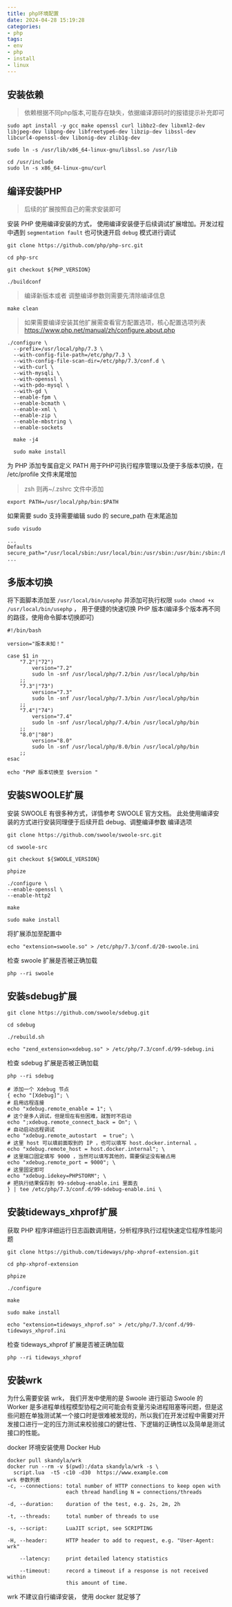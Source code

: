 ```yaml
---
title: php环境配置
date: 2024-04-28 15:19:28
categories:
- php
tags:
- env
- php
- install
- linux
---
```


## 安装依赖

> 依赖根据不同php版本,可能存在缺失，依据编译源码时的报错提示补充即可

~~~shell
sudo apt install -y gcc make openssl curl libbz2-dev libxml2-dev libjpeg-dev libpng-dev libfreetype6-dev libzip-dev libssl-dev libcurl4-openssl-dev libonig-dev zlib1g-dev

sudo ln -s /usr/lib/x86_64-linux-gnu/libssl.so /usr/lib

cd /usr/include
sudo ln -s x86_64-linux-gnu/curl
~~~

## 编译安装PHP

> 后续的扩展按照自己的需求安装即可

安装 PHP 使用编译安装的方式， 使用编译安装便于后续调试扩展增加。开发过程中遇到 `segmentation fault` 也可快速开启 `debug` 模式进行调试

~~~shell
git clone https://github.com/php/php-src.git
 
cd php-src
 
git checkout ${PHP_VERSION}
 
./buildconf
~~~

> 编译新版本或者 调整编译参数则需要先清除编译信息

~~~shell
make clean
~~~

> 如果需要编译安装其他扩展需查看官方配置选项，核心配置选项列表 https://www.php.net/manual/zh/configure.about.php

~~~shell
./configure \
  --prefix=/usr/local/php/7.3 \
  --with-config-file-path=/etc/php/7.3 \
  --with-config-file-scan-dir=/etc/php/7.3/conf.d \
  --with-curl \
  --with-mysqli \
  --with-openssl \
  --with-pdo-mysql \
  --with-gd \
  --enable-fpm \
  --enable-bcmath \
  --enable-xml \
  --enable-zip \
  --enable-mbstring \
  --enable-sockets
  
  make -j4
  
  sudo make install
~~~

为 PHP 添加专属自定义 PATH 用于PHP可执行程序管理以及便于多版本切换，在 /etc/profile 文件末尾增加

> zsh 则再~/.zshrc 文件中添加

~~~shell
export PATH=/usr/local/php/bin:$PATH
~~~

如果需要 sudo 支持需要编辑 sudo 的 secure_path 在末尾追加

~~~shell
sudo visudo

...
Defaults        secure_path="/usr/local/sbin:/usr/local/bin:/usr/sbin:/usr/bin:/sbin:/bin:/snap/bin:/usr/local/php/bin"
...
~~~

## 多版本切换

将下面脚本添加至 `/usr/local/bin/usephp` 并添加可执行权限 `sudo chmod +x /usr/local/bin/usephp` ， 用于便捷的快速切换 PHP 版本(编译多个版本再不同的路径，使用命令脚本切换即可)

~~~shell
#!/bin/bash
 
version="版本未知！"
 
case $1 in
    "7.2"|"72")
        version="7.2"
        sudo ln -snf /usr/local/php/7.2/bin /usr/local/php/bin
    ;;
    "7.3"|"73")
        version="7.3"
        sudo ln -snf /usr/local/php/7.3/bin /usr/local/php/bin
    ;;
    "7.4"|"74")
        version="7.4"
        sudo ln -snf /usr/local/php/7.4/bin /usr/local/php/bin
    ;;
    "8.0"|"80")
        version="8.0"
        sudo ln -snf /usr/local/php/8.0/bin /usr/local/php/bin
    ;;
esac
 
echo "PHP 版本切换至 $version "
~~~

## 安装SWOOLE扩展
安装 SWOOLE 有很多种方式，详情参考 SWOOLE 官方文档。 此处使用编译安装的方式进行安装同理便于后续开启 debug、调整编译参数 编译选项

~~~shell
git clone https://github.com/swoole/swoole-src.git
 
cd swoole-src
 
git checkout ${SWOOLE_VERSION}
 
phpize
 
./configure \
--enable-openssl \
--enable-http2
 
make
 
sudo make install
~~~
将扩展添加至配置中

~~~shell
echo "extension=swoole.so" > /etc/php/7.3/conf.d/20-swoole.ini
~~~

检查 swoole 扩展是否被正确加载

~~~shell
php --ri swoole
~~~

## 安装sdebug扩展

~~~shell
git clone https://github.com/swoole/sdebug.git
 
cd sdebug
 
./rebuild.sh
 
echo "zend_extension=xdebug.so" > /etc/php/7.3/conf.d/99-sdebug.ini
~~~

检查 sdebug 扩展是否被正确加载

~~~shell
php --ri sdebug
~~~

~~~shell
# 添加一个 Xdebug 节点
{ echo "[Xdebug]"; \
# 启用远程连接
echo "xdebug.remote_enable = 1"; \
# 这个是多人调试，但是现在有些困难，就暂时不启动
echo ";xdebug.remote_connect_back = On"; \
# 自动启动远程调试
echo "xdebug.remote_autostart  = true"; \
# 这里 host 可以填前面取到的 IP ，也可以填写 host.docker.internal 。
echo "xdebug.remote_host = host.docker.internal"; \
# 这里端口固定填写 9000 ，当然可以填写其他的，需要保证没有被占用
echo "xdebug.remote_port = 9000"; \
# 这里固定即可
echo "xdebug.idekey=PHPSTORM"; \
# 把执行结果保存到 99-sdebug-enable.ini 里面去
} | tee /etc/php/7.3/conf.d/99-sdebug-enable.ini \
~~~

## 安装tideways_xhprof扩展
获取 PHP 程序详细运行日志函数调用链，分析程序执行过程快速定位程序性能问题

~~~shell
git clone https://github.com/tideways/php-xhprof-extension.git
 
cd php-xhprof-extension
 
phpize
 
./configure
 
make
 
sudo make install
 
echo "extension=tideways_xhprof.so" > /etc/php/7.3/conf.d/99-tideways_xhprof.ini
~~~

检查 tideways_xhprof 扩展是否被正确加载

~~~shell
php --ri tideways_xhprof
~~~

## 安装wrk
为什么需要安装 wrk， 我们开发中使用的是 Swoole 进行驱动 Swoole 的 Worker 是多进程单线程模型协程之间可能会有变量污染进程阻塞等问题，但是这些问题在单独测试某一个接口时是很难被发现的，所以我们在开发过程中需要对开发接口进行一定的压力测试来校验接口的健壮性、下逻辑的正确性以及简单是测试接口的性能。

docker 环境安装使用 Docker Hub

~~~shell
docker pull skandyla/wrk
docker run --rm -v $(pwd):/data skandyla/wrk -s \
  script.lua  -t5 -c10 -d30  https://www.example.com
wrk 参数列表
-c, --connections: total number of HTTP connections to keep open with
                   each thread handling N = connections/threads
 
-d, --duration:    duration of the test, e.g. 2s, 2m, 2h
 
-t, --threads:     total number of threads to use
 
-s, --script:      LuaJIT script, see SCRIPTING
 
-H, --header:      HTTP header to add to request, e.g. "User-Agent: wrk"
 
    --latency:     print detailed latency statistics
 
    --timeout:     record a timeout if a response is not received within
                   this amount of time.
~~~

wrk 不建议自行编译安装， 使用 docker 就足够了
